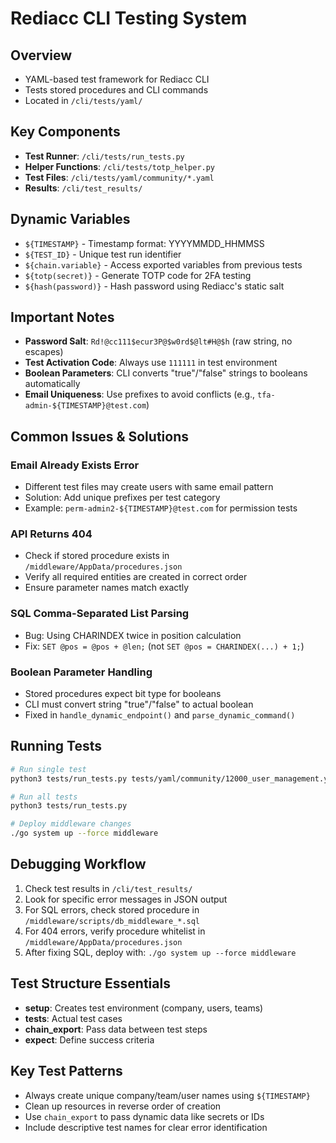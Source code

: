 # Rediacc CLI Testing System

## Overview
- YAML-based test framework for Rediacc CLI
- Tests stored procedures and CLI commands
- Located in `/cli/tests/yaml/`

## Key Components
- **Test Runner**: `/cli/tests/run_tests.py`
- **Helper Functions**: `/cli/tests/totp_helper.py`
- **Test Files**: `/cli/tests/yaml/community/*.yaml`
- **Results**: `/cli/test_results/`

## Dynamic Variables
- `${TIMESTAMP}` - Timestamp format: YYYYMMDD_HHMMSS
- `${TEST_ID}` - Unique test run identifier
- `${chain.variable}` - Access exported variables from previous tests
- `${totp(secret)}` - Generate TOTP code for 2FA testing
- `${hash(password)}` - Hash password using Rediacc's static salt

## Important Notes
- **Password Salt**: `Rd!@cc111$ecur3P@$w0rd$@lt#H@$h` (raw string, no escapes)
- **Test Activation Code**: Always use `111111` in test environment
- **Boolean Parameters**: CLI converts "true"/"false" strings to booleans automatically
- **Email Uniqueness**: Use prefixes to avoid conflicts (e.g., `tfa-admin-${TIMESTAMP}@test.com`)

## Common Issues & Solutions

### Email Already Exists Error
- Different test files may create users with same email pattern
- Solution: Add unique prefixes per test category
- Example: `perm-admin2-${TIMESTAMP}@test.com` for permission tests

### API Returns 404
- Check if stored procedure exists in `/middleware/AppData/procedures.json`
- Verify all required entities are created in correct order
- Ensure parameter names match exactly

### SQL Comma-Separated List Parsing
- Bug: Using CHARINDEX twice in position calculation
- Fix: `SET @pos = @pos + @len;` (not `SET @pos = CHARINDEX(...) + 1;`)

### Boolean Parameter Handling
- Stored procedures expect bit type for booleans
- CLI must convert string "true"/"false" to actual boolean
- Fixed in `handle_dynamic_endpoint()` and `parse_dynamic_command()`

## Running Tests
```bash
# Run single test
python3 tests/run_tests.py tests/yaml/community/12000_user_management.yaml

# Run all tests
python3 tests/run_tests.py

# Deploy middleware changes
./go system up --force middleware
```

## Debugging Workflow
1. Check test results in `/cli/test_results/`
2. Look for specific error messages in JSON output
3. For SQL errors, check stored procedure in `/middleware/scripts/db_middleware_*.sql`
4. For 404 errors, verify procedure whitelist in `/middleware/AppData/procedures.json`
5. After fixing SQL, deploy with: `./go system up --force middleware`

## Test Structure Essentials
- **setup**: Creates test environment (company, users, teams)
- **tests**: Actual test cases
- **chain_export**: Pass data between test steps
- **expect**: Define success criteria

## Key Test Patterns
- Always create unique company/team/user names using `${TIMESTAMP}`
- Clean up resources in reverse order of creation
- Use `chain_export` to pass dynamic data like secrets or IDs
- Include descriptive test names for clear error identification